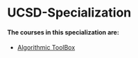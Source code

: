 # UCSD-Specialization
 
#### The courses in this specialization are:
 
   * [Algorithmic ToolBox](https://github.com/Arun44/UCSD-Specialization/tree/master/src/Course1)
